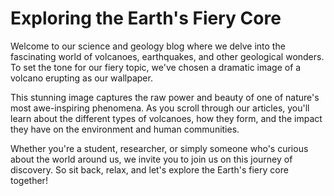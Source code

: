 <!--
Write me markdown content of website with wallpaper:

"A dramatic image of a volcano erupting for a science or geology blog"

The header of the page should not be copy of the text but rather a real content of the website which is using this wallpaper.
-->

<!--font:Montserrat.-->

# Exploring the Earth's Fiery Core

Welcome to our science and geology blog where we delve into the fascinating world of volcanoes, earthquakes, and other geological wonders. To set the tone for our fiery topic, we've chosen a dramatic image of a volcano erupting as our wallpaper.

This stunning image captures the raw power and beauty of one of nature's most awe-inspiring phenomena. As you scroll through our articles, you'll learn about the different types of volcanoes, how they form, and the impact they have on the environment and human communities.

Whether you're a student, researcher, or simply someone who's curious about the world around us, we invite you to join us on this journey of discovery. So sit back, relax, and let's explore the Earth's fiery core together!
